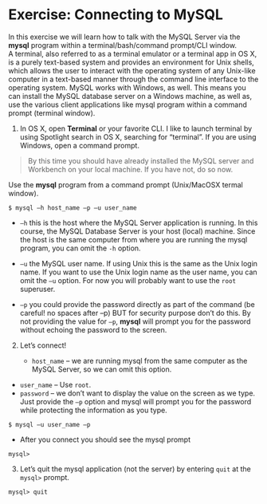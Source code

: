 # Exercise: Connecting to MySQL

In this exercise we will learn how to talk with the MySQL Server via the **mysql** program within a terminal/bash/command prompt/CLI window.  A terminal, also referred to as a terminal emulator or a terminal app in OS X, is a purely text-based system and provides an environment for Unix shells, which allows the user to interact with the operating system of any Unix-like computer in a text-based manner through the command line interface to the operating system.  MySQL works with Windows, as well.  This means you can install the MySQL database server on a Windows machine, as well as, use the various client applications like mysql program within a command prompt (terminal window).  

1.	In OS X, open **Terminal** or your favorite CLI.  I like to launch terminal by using Spotlight search in OS X, searching for “terminal”.   If you are using Windows, open a command prompt.

  > By this time you should have already installed the MySQL server and Workbench on your local machine.  If you have not, do so now.

  Use the **mysql** program from a command prompt (Unix/MacOSX termal window).  

  ```
  $ mysql –h host_name –p –u user_name
  ```
  - `–h` this is the host where the MySQL Server application is running.  In this course, the MySQL Database Server is your host (local) machine.  Since the host is the same computer from where you are running the mysql program, you can omit the `-h` option.

  - `–u` the MySQL user name.  If using Unix this is the same as the Unix login name.  If you want to use the Unix login name as the user name, you can omit the `–u` option.  For now you will probably want to use the `root` superuser.  

  - `–p` you could provide the password directly as part of the command (be careful! no spaces after –p) BUT for security purpose don’t do this.  By not providing the value for `–p`, **mysql** will prompt you for the password without echoing the password to the screen.

2. Let’s connect!  

	- `host_name` – we are running mysql from the same computer as the MySQL Server, so we can omit this option.  
  - `user_name` – Use `root`.
  - `password` – we don’t want to display the value on the screen as we type. Just provide the `–p` option and mysql will prompt you for the password while protecting the information as you type.

  ```
  $ mysql –u user_name –p
  ```

 - After you connect you should see the mysql prompt

  ```
  mysql>
  ```
3.  Let’s quit the mysql application (not the server) by entering `quit` at the `mysql>` prompt.

  ```
  mysql> quit
  ```
